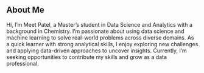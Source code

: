 ## **About Me**
Hi, I’m Meet Patel, a Master’s student in Data Science and Analytics with a background in Chemistry. I’m passionate about using data science and machine learning to solve real-world problems across diverse domains. As a quick learner with strong analytical skills, I enjoy exploring new challenges and applying data-driven approaches to uncover insights. Currently, I’m seeking opportunities to contribute my skills and grow as a data professional.

<!--
**MeetPatel36/MeetPatel36** is a ✨ _special_ ✨ repository because its `README.md` (this file) appears on your GitHub profile.

Here are some ideas to get you started:

- 🔭 I’m currently working on ...
- 🌱 I’m currently learning ...
- 👯 I’m looking to collaborate on ...
- 🤔 I’m looking for help with ...
- 💬 Ask me about ...
- 📫 How to reach me: ...
- 😄 Pronouns: ...
- ⚡ Fun fact: ...
-->
